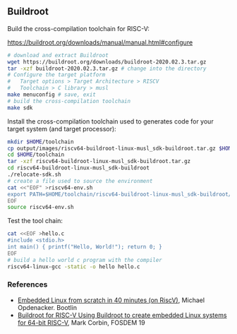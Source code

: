 ## Buildroot

Build the cross-compilation toolchain for RISC-V:

<https://buildroot.org/downloads/manual/manual.html#configure>

```bash
# download and extract Buildroot
wget https://buildroot.org/downloads/buildroot-2020.02.3.tar.gz
tar -xzf buildroot-2020.02.3.tar.gz # change into the directory
# Configure the target platform
#   Target options > Target Architecture > RISCV
#   Toolchain > C library > musl
make menuconfig # save, exit
# build the cross-compilation toolchain
make sdk
```

Install the cross-compilation toolchain used to generates code for your target
system (and target processor):

```bash
mkdir $HOME/toolchain
cp output/images/riscv64-buildroot-linux-musl_sdk-buildroot.tar.gz $HOME/toolchain/
cd $HOME/toolchain
tar -xzf riscv64-buildroot-linux-musl_sdk-buildroot.tar.gz
cd riscv64-buildroot-linux-musl_sdk-buildroot
./relocate-sdk.sh
# create a file used to source the environment
cat <<"EOF" >riscv64-env.sh
export PATH=$HOME/toolchain/riscv64-buildroot-linux-musl_sdk-buildroot/bin:$PATH
EOF
source riscv64-env.sh
```


Test the tool chain:

```bash
cat <<EOF >hello.c
#include <stdio.h>
int main() { printf("Hello, World!"); return 0; }
EOF
# build a hello world c program with the compiler
riscv64-linux-gcc -static -o hello hello.c
```


### References

* [Embedded Linux from scratch in 40 minutes (on RiscV)][01], Michael
  Opdenacker. Bootlin
* [Buildroot for RISC-V Using Buildroot to create embedded Linux systems for
  64-bit RISC-V][02], Mark Corbin, FOSDEM 19


[01]: https://bootlin.com/pub/conferences/2019/cdl/opdenacker-embedded-linux-40minutes-riscv/opdenacker-embedded-linux-40minutes-riscv.pdf
[02]: https://www.youtube.com/watch?v=zizgRjTAYg8
